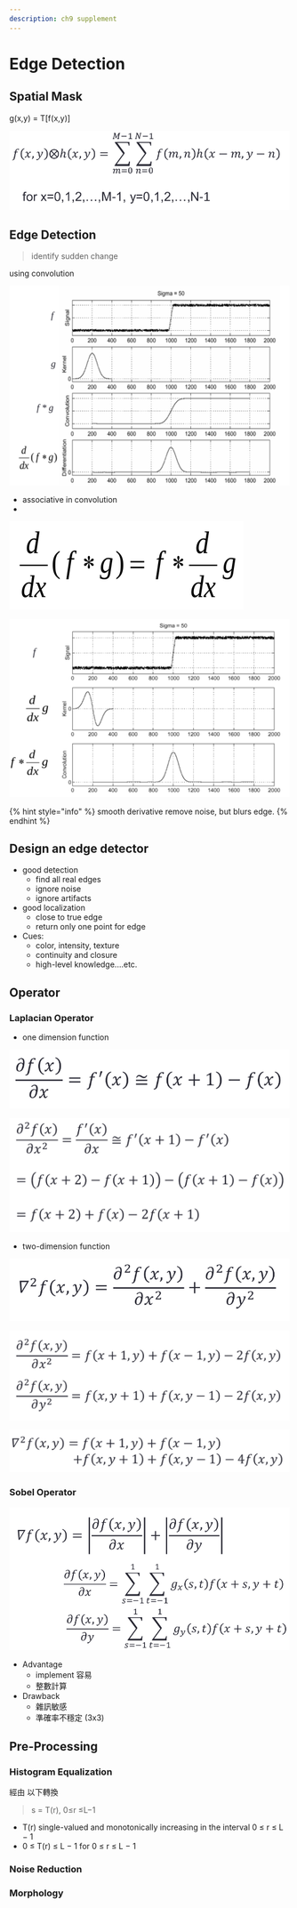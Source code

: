 ```yaml
---
description: ch9 supplement
---
```


# Edge Detection

## Spatial Mask

g\(x,y\) = T\[f\(x,y\)\]

![convolution of spatial ](../.gitbook/assets/image%20%281%29.png)

## Edge Detection

> identify sudden change

using convolution

![](../.gitbook/assets/image%20%2825%29.png)

* associative in convolution
* 
![associative](../.gitbook/assets/image%20%2830%29.png)

![](../.gitbook/assets/image%20%2819%29.png)

{% hint style="info" %}
smooth derivative remove noise, but blurs edge.
{% endhint %}

## Design an edge detector

* good detection
  * find all real edges
  * ignore noise
  * ignore artifacts
* good localization
  * close to true edge
  * return only one point for edge
* Cues:
  *  color, intensity, texture
  * continuity and closure
  * high-level knowledge....etc.

## Operator

### Laplacian Operator

* one dimension function

![](../.gitbook/assets/image%20%2823%29.png)

![](../.gitbook/assets/image%20%2815%29.png)

* two-dimension function

![](../.gitbook/assets/image%20%2835%29.png)

![](../.gitbook/assets/image%20%2827%29.png)

![](../.gitbook/assets/image%20%2832%29.png)

### Sobel Operator

![](../.gitbook/assets/image%20%2811%29.png)

* Advantage
  * implement 容易
  * 整數計算
* Drawback
  * 雜訊敏感
  * 準確率不穩定 \(3x3\)

## Pre-Processing

### Histogram Equalization

經由 以下轉換

> s = T\(r\),  0≤r ≤L−1

* T\(r\)  single-valued and monotonically increasing in the interval 0 ≤ r ≤ L − 1
*  0 ≤ T\(r\) ≤ L − 1 for 0 ≤ r ≤ L − 1

### Noise Reduction

### Morphology

